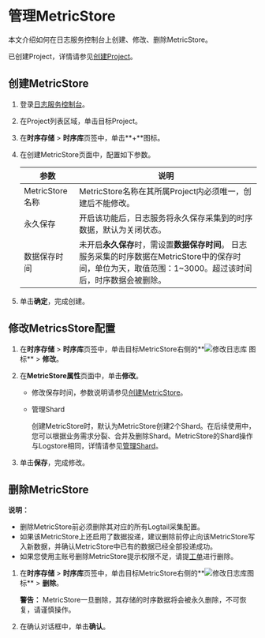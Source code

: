 # 管理MetricStore

本文介绍如何在日志服务控制台上创建、修改、删除MetricStore。

已创建Project，详情请参见[创建Project](/cn.zh-CN/数据采集/准备工作/管理Project.md)。

## 创建MetricStore

1.  登录[日志服务控制台](https://sls.console.aliyun.com)。

2.  在Project列表区域，单击目标Project。

3.  在**时序存储** \> **时序库**页签中，单击**+**图标。

4.  在创建MetricStore页面中，配置如下参数。

    |参数|说明|
    |--|--|
    |MetricStore名称|MetricStore名称在其所属Project内必须唯一，创建后不能修改。|
    |永久保存|开启该功能后，日志服务将永久保存采集到的时序数据，默认为关闭状态。|
    |数据保存时间|未开启**永久保存**时，需设置**数据保存时间**。 日志服务采集的时序数据在MetricStore中的保存时间，单位为天，取值范围：1~3000。超过该时间后，时序数据会被删除。 |

5.  单击**确定**，完成创建。


## 修改MetricsStore配置

1.  在**时序存储** \> **时序库**页签中，单击目标MetricStore右侧的**![修改日志库](https://static-aliyun-doc.oss-cn-hangzhou.aliyuncs.com/assets/img/zh-CN/0478559951/p52318.png) 图标** \> **修改**。

2.  在**MetricStore属性**页面中，单击**修改**。

    -   修改保存时间，参数说明请参见[创建MetricStore](#section_8ju_apk_egg)。
    -   管理Shard

        创建MetricStore时，默认为MetricStore创建2个Shard。在后续使用中，您可以根据业务需求分裂、合并及删除Shard。MetricStore的Shard操作与Logstore相同，详情请参见[管理Shard](/cn.zh-CN/数据采集/准备工作/管理Shard.md)。

3.  单击**保存**，完成修改。


## 删除MetricStore

**说明：**

-   删除MetricStore前必须删除其对应的所有Logtail采集配置。
-   如果该MetricStore上还启用了数据投递，建议删除前停止向该MetricStore写入新数据，并确认MetricStore中已有的数据已经全部投递成功。
-   如果您使用主账号删除MetricStore提示权限不足，请提[工单](https://selfservice.console.aliyun.com/ticket/category/sls/today)进行删除。

1.  在**时序存储** \> **时序库**页签中，单击目标MetricStore右侧的**![修改日志库](https://static-aliyun-doc.oss-cn-hangzhou.aliyuncs.com/assets/img/zh-CN/0478559951/p52318.png)图标** \> **删除**。

    **警告：** MetricStore一旦删除，其存储的时序数据将会被永久删除，不可恢复，请谨慎操作。

2.  在确认对话框中，单击**确认**。


